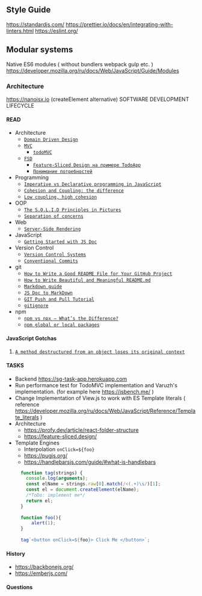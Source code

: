## Style Guide
https://standardjs.com/
https://prettier.io/docs/en/integrating-with-linters.html
https://eslint.org/

## Modular systems
Native ES6 modules ( without bundlers webpack gulp etc. )
https://developer.mozilla.org/ru/docs/Web/JavaScript/Guide/Modules

### Architecture
https://nanojsx.io (createElement alternative)
SOFTWARE DEVELOPMENT LIFECYCLE

#### READ

- Architecture
    - [`Domain Driven Design`](https://thedomaindrivendesign.io/developing-the-ubiquitous-language/)
    - [`MVC`](https://ru.wikipedia.org/wiki/Model-View-Controller)
      - [`todoMVC`](https://github.com/tastejs/todomvc/tree/master/examples/vanillajs/js)
    - [`FSD`](https://feature-sliced.design/)
        - [`Feature-Sliced Design на примере TodoApp`](https://feature-sliced.design/ru/docs/get-started/quick-start)
        - [`Понимание потребностей`](https://feature-sliced.design/ru/docs/concepts/needs-driven)
- Programming
    - [`Imperative vs Declarative programming in JavaScript`](https://medium.com/weekly-webtips/imperative-vs-declarative-programming-in-javascript-25511b90cdb7)
    - [`Cohesion and Coupling: the difference`](https://enterprisecraftsmanship.com/posts/cohesion-coupling-difference/)
    - [`Low coupling, high cohesion`](https://medium.com/clarityhub/low-coupling-high-cohesion-3610e35ac4a6)
- OOP
    - [`The S.O.L.I.D Principles in Pictures`](https://medium.com/backticks-tildes/the-s-o-l-i-d-principles-in-pictures-b34ce2f1e898)
    - [`Separation of concerns`](https://ru.wikipedia.org/wiki/SOLID_(%D0%BE%D0%B1%D1%8A%D0%B5%D0%BA%D1%82%D0%BD%D0%BE-%D0%BE%D1%80%D0%B8%D0%B5%D0%BD%D1%82%D0%B8%D1%80%D0%BE%D0%B2%D0%B0%D0%BD%D0%BD%D0%BE%D0%B5_%D0%BF%D1%80%D0%BE%D0%B3%D1%80%D0%B0%D0%BC%D0%BC%D0%B8%D1%80%D0%BE%D0%B2%D0%B0%D0%BD%D0%B8%D0%B5))
- Web
    - [`Server-Side Rendering`](https://www.heavy.ai/technical-glossary/server-side-rendering)
- JavaScript
    - [`Getting Started with JS Doc`](https://jsdoc.app/)
- Version Control
  - [`Version Control Systems`](https://www.geeksforgeeks.org/version-control-systems/)
  - [`Conventional Commits`](https://www.conventionalcommits.org/en/v1.0.0/)
- git
    - [`How to Write a Good README File for Your GitHub Project`](https://www.freecodecamp.org/news/how-to-write-a-good-readme-file/)
    - [`How to Write Beautiful and Meaningful README.md`](https://medium.com/@silentlad/how-to-write-beautiful-and-meaningful-readme-md-for-your-next-project-897045e3f991)
    - [`Markdown guide`](https://www.markdownguide.org/basic-syntax/)
    - [`JS Doc to MarkDown`](https://github.com/jsdoc2md/jsdoc-to-markdown)
    - [`GIT Push and Pull Tutorial`](https://www.datacamp.com/community/tutorials/git-push-pull?utm_source=adwords_ppc&utm_medium=cpc&utm_campaignid=1455363063&utm_adgroupid=65083631748&utm_device=c&utm_keyword=&utm_matchtype=&utm_network=g&utm_adpostion=&utm_creative=278443377095&utm_targetid=dsa-429603003980&utm_loc_interest_ms=&utm_loc_physical_ms=9070053&gclid=CjwKCAjwloCSBhAeEiwA3hVo_f8bwKYZ0BhBM4oS-t52qSTO72prcKEw5X_WYK_0HhEPuxuNPm_Y4hoCTJMQAvD_BwE#git-push)
    - [`gitignore`](https://git-scm.com/docs/gitignore)
- npm
    - [`npm vs npx — What’s the Difference?`](https://www.freecodecamp.org/news/npm-vs-npx-whats-the-difference/)
    - [`npm global or local packages`](https://nodejs.dev/learn/npm-global-or-local-packages)


#### JavaScript Gotchas

1. [`A method destructured from an object loses its original context`](https://suhanwijaya.medium.com/a-method-destructured-from-an-object-loses-its-original-context-21e73cf1451f)

#### TASKS
* Backend https://sg-task-app.herokuapp.com
* Run performance test for TodoMVC implementation and Varuzh's implementation. (for example here https://jsbench.me/ )
* Change Implementation of View.js to work with ES Template literals ( reference https://developer.mozilla.org/ru/docs/Web/JavaScript/Reference/Template_literals )
* Architecture
  * https://profy.dev/article/react-folder-structure
  * https://feature-sliced.design/
* Template Engines
    * Interpolation `onClick=${foo}`
    * https://pugjs.org/
    * https://handlebarsjs.com/guide/#what-is-handlebars
  ```javascript
    function tag(strings) {
      console.log(arguments);
      const elName = strings.raw[0].match(/<(.+)\s/)[1];
      const el = document.createElement(elName);
      /*ToDo: implement me*/
      return el;
    }
    
    function foo(){
        alert(1);
    }
    
    tag`<button onClick=${foo}> Click Me </button>`;
  ```
  
#### History
* https://backbonejs.org/
* https://emberjs.com/

#### Questions
